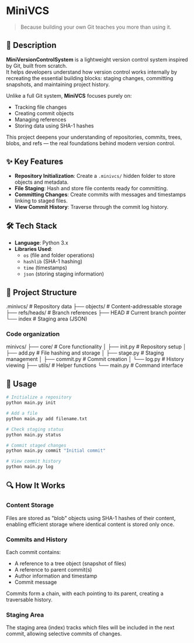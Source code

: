 # MiniVCS

> Because building your own Git teaches you more than using it.

## 📄 Description

**MiniVersionControlSystem** is a lightweight version control system inspired by Git, built from scratch.  
It helps developers understand how version control works internally by recreating the essential building blocks: staging changes, committing snapshots, and maintaining project history.

Unlike a full Git system, **MiniVCS** focuses purely on:

- Tracking file changes
- Creating commit objects
- Managing references
- Storing data using SHA-1 hashes

This project deepens your understanding of repositories, commits, trees, blobs, and refs — the real foundations behind modern version control.

## ✨ Key Features

- **Repository Initialization**: Create a `.minivcs/` hidden folder to store objects and metadata.
- **File Staging**: Hash and store file contents ready for committing.
- **Committing Changes**: Create commits with messages and timestamps linking to staged files.
- **View Commit History**: Traverse through the commit log history.

## 🛠️ Tech Stack

- **Language**: Python 3.x
- **Libraries Used**:
  - `os` (file and folder operations)
  - `hashlib` (SHA-1 hashing)
  - `time` (timestamps)
  - `json` (storing staging information)

## 📂 Project Structure

.minivcs/ # Repository data
├── objects/ # Content-addressable storage
├── refs/heads/ # Branch references
├── HEAD # Current branch pointer
└── index # Staging area (JSON)

### Code organization

minivcs/
├── core/ # Core functionality
│ ├── init.py # Repository setup
│ ├── add.py # File hashing and storage
│ ├── stage.py # Staging management
│ ├── commit.py # Commit creation
│ └── log.py # History viewing
├── utils/ # Helper functions
└── main.py # Command interface

## 🚀 Usage

```bash
# Initialize a repository
python main.py init

# Add a file
python main.py add filename.txt

# Check staging status
python main.py status

# Commit staged changes
python main.py commit "Initial commit"

# View commit history
python main.py log
```

## 🔍 How It Works

### Content Storage

Files are stored as "blob" objects using SHA-1 hashes of their content, enabling efficient storage where identical content is stored only once.

### Commits and History

Each commit contains:

- A reference to a tree object (snapshot of files)
- A reference to parent commit(s)
- Author information and timestamp
- Commit message

Commits form a chain, with each pointing to its parent, creating a traversable history.

### Staging Area

The staging area (index) tracks which files will be included in the next commit, allowing selective commits of changes.
